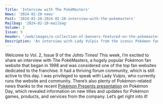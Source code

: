 ```yaml
---
Title: 'Interview with The PokéMasters'
News: '2024-02-28-news'
Post: '2024-02-28-2024-02-28-interview-with-the-pokemasters'
Mailbag: '2024-02-28-mailbag'
Volume: 2
Issue: 9
Header: '/web/images/a-collection-of-banners-featured-on-the-pokemasters-between-1998-and-2024.png'
Description: 'An interview with Lady Vulpix from the iconic Pokémon fan website: The PokéMasters, which opened in 1998! We also have all the latest news from the recent Pokémon Presents presentation!'
---
```

Welcome to Vol. 2, Issue 9 of the Johto Times! This week, I’m excited to share an interview with The PokéMasters, a hugely popular Pokémon fan website that began in 1998 and was considered one of the top fan websites dedicated to the franchise. It had a thriving forum community, which is still active to this day. I was privileged to speak with Lady Vulpix, who currently runs the website and community.
There’s also plenty of Pokémon-related news thanks to the recent [Pokémon Presents presentation](https://www.youtube.com/watch?v=TNl7YxERV_8) on Pokémon Day, which revealed information on new titles and updates for Pokémon games, products, and services from the company. Let’s get right into it!